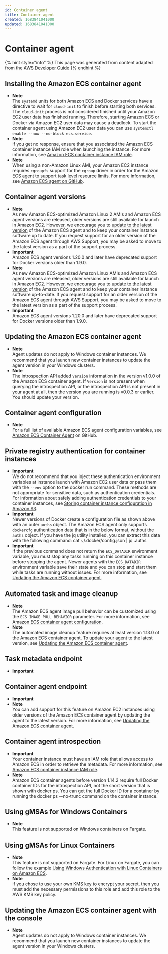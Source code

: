 ```yaml
---
id: Container agent
title: Container agent
created: 1683841041000
updated: 1683841041000
---
```

# Container agent

{% hint style="info" %}
This page was generated from content adapted from the [AWS Developer Guide](https://github.com/awsdocs/amazon-ecs-developer-guide.git)
{% endhint %}

## Installing the Amazon ECS container agent

- **Note**  
The `systemd` units for both Amazon ECS and Docker services have a directive to wait for `cloud-init` to finish before starting both services\. The `cloud-init` process is not considered finished until your Amazon EC2 user data has finished running\. Therefore, starting Amazon ECS or Docker via Amazon EC2 user data may cause a deadlock\. To start the container agent using Amazon EC2 user data you can use `systemctl enable --now --no-block ecs.service`\.
- **Note**  
If you get no response, ensure that you associated the Amazon ECS container instance IAM role when launching the instance\. For more information, see [Amazon ECS container instance IAM role](instance_IAM_role.md)\.
- **Note**  
When using a non\-Amazon Linux AMI, your Amazon EC2 instance requires `cgroupfs` support for the `cgroup` driver in order for the Amazon ECS agent to support task level resource limits\. For more information, see [Amazon ECS agent on GitHub](https://github.com/aws/amazon-ecs-agent)\.


## Container agent versions

- **Note**  
As new Amazon ECS\-optimized Amazon Linux 2 AMIs and Amazon ECS agent versions are released, older versions are still available for launch in Amazon EC2\. However, we encourage you to [update to the latest version](ecs-agent-update.md) of the Amazon ECS agent and to keep your container instance software up to date\. If you request support for an older version of the Amazon ECS agent through AWS Support, you may be asked to move to the latest version as a part of the support process\.
- **Important**  
Amazon ECS agent versions 1\.20\.0 and later have deprecated support for Docker versions older than 1\.9\.0\.
- **Note**  
As new Amazon ECS\-optimized Amazon Linux AMIs and Amazon ECS agent versions are released, older versions are still available for launch in Amazon EC2\. However, we encourage you to [update to the latest version](ecs-agent-update.md) of the Amazon ECS agent and to keep your container instance software up\-to\-date\. If you request support for an older version of the Amazon ECS agent through AWS Support, you may be asked to move to the latest version as a part of the support process\.
- **Important**  
Amazon ECS agent versions 1\.20\.0 and later have deprecated support for Docker versions older than 1\.9\.0\.


## Updating the Amazon ECS container agent

- **Note**  
Agent updates do not apply to Windows container instances\. We recommend that you launch new container instances to update the agent version in your Windows clusters\.
- **Note**  
The introspection API added `Version` information in the version v1\.0\.0 of the Amazon ECS container agent\. If `Version` is not present when querying the introspection API, or the introspection API is not present in your agent at all, then the version you are running is v0\.0\.3 or earlier\. You should update your version\.


## Container agent configuration

- **Note**  
For a full list of available Amazon ECS agent configuration variables, see [Amazon ECS Container Agent](https://github.com/aws/amazon-ecs-agent/blob/master/README.md) on GitHub\.


## Private registry authentication for container instances

- **Important**  
We do not recommend that you inject these authentication environment variables at instance launch with Amazon EC2 user data or pass them with the `--env` option to the docker run command\. These methods are not appropriate for sensitive data, such as authentication credentials\. For information about safely adding authentication credentials to your container instances, see [Storing container instance configuration in Amazon S3](ecs-agent-config.md#ecs-config-s3)\.
- **Important**  
Newer versions of Docker create a configuration file as shown above with an outer `auths` object\. The Amazon ECS agent only supports `dockercfg` authentication data that is in the below format, without the `auths` object\. If you have the jq utility installed, you can extract this data with the following command: cat \~/\.docker/config\.json \| jq \.auths
- **Important**  
If the previous command does not return the `ECS_DATADIR` environment variable, you must stop any tasks running on this container instance before stopping the agent\. Newer agents with the `ECS_DATADIR` environment variable save their state and you can stop and start them while tasks are running without issues\. For more information, see [Updating the Amazon ECS container agent](ecs-agent-update.md)\.


## Automated task and image cleanup

- **Note**  
The Amazon ECS agent image pull behavior can be customized using the `ECS_IMAGE_PULL_BEHAVIOR` parameter\. For more information, see [Amazon ECS container agent configuration](ecs-agent-config.md)\.
- **Note**  
The automated image cleanup feature requires at least version 1\.13\.0 of the Amazon ECS container agent\. To update your agent to the latest version, see [Updating the Amazon ECS container agent](ecs-agent-update.md)\.


## Task metadata endpoint

- **Important**


## Container agent endpoint

- **Important**
- **Note**  
You can add support for this feature on Amazon EC2 instances using older versions of the Amazon ECS container agent by updating the agent to the latest version\. For more information, see [Updating the Amazon ECS container agent](ecs-agent-update.md)\.


## Container agent introspection

- **Important**  
Your container instance must have an IAM role that allows access to Amazon ECS in order to retrieve the metadata\. For more information, see [Amazon ECS container instance IAM role](instance_IAM_role.md)\.
- **Note**  
Amazon ECS container agents before version 1\.14\.2 require full Docker container IDs for the introspection API, not the short version that is shown with docker ps\. You can get the full Docker ID for a container by running the docker ps \-\-no\-trunc command on the container instance\.


## Using gMSAs for Windows Containers

- **Note**  
This feature is not supported on Windows containers on Fargate\.


## Using gMSAs for Linux Containers

- **Note**  
This feature is not supported on Fargate\. For Linux on Fargate, you can follow the example [Using Windows Authentication with Linux Containers on Amazon ECS](http://aws.amazon.com/blogs/containers/using-windows-authentication-with-linux-containers-on-amazon-ecs/)\.
- **Note**  
If you chose to use your own KMS key to encrypt your secret, then you must add the necessary permissions to this role and add this role to the AWS KMS key policy\.


## Updating the Amazon ECS container agent with the console

- **Note**  
Agent updates do not apply to Windows container instances\. We recommend that you launch new container instances to update the agent version in your Windows clusters\.


